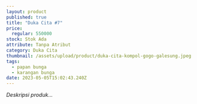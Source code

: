 ```yaml
---
layout: product
published: true
title: "Duka Cita #7"
price:
  regular: 550000
stock: Stok Ada
attribute: Tanpa Atribut
category: Duka Cita
thumbnail: /assets/upload/product/duka-cita-kompol-gogo-galesung.jpeg
tags:
  - papan bunga
  - karangan bunga
date: 2023-05-05T15:02:43.240Z
---
```

*Deskripsi produk...*